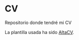 # CV
Repositorio donde tendré mi CV

La plantilla usada ha sido [AltaCV](https://github.com/liantze/AltaCV). 